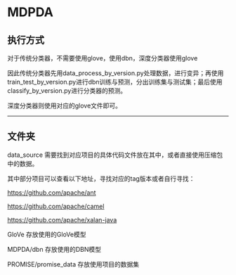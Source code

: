 # MDPDA

## 执行方式
对于传统分类器，不需要使用glove，使用dbn，深度分类器使用glove

因此传统分类器先用data_process_by_version.py处理数据，进行变异；再使用train_test_by_version.py进行dbn训练与预测，分出训练集与测试集；最后使用classify_by_version.py进行分类器的预测。

深度分类器则使用对应的glove文件即可。

---
## 文件夹
data_source  需要找到对应项目的具体代码文件放在其中，或者直接使用压缩包中的数据。

其中部分项目可以查看以下地址，寻找对应的tag版本或者自行寻找：

https://github.com/apache/ant

https://github.com/apache/camel

https://github.com/apache/xalan-java

GloVe  存放使用的GloVe模型

MDPDA/dbn  存放使用的DBN模型

PROMISE/promise_data  存放使用项目的数据集